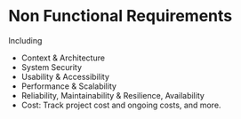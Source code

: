 <br>

# Non Functional Requirements

Including

* Context & Architecture
* System Security
* Usability & Accessibility
* Performance & Scalability
* Reliability, Maintainability & Resilience, Availability
* Cost: Track project cost and ongoing costs, and more.

<br>
<br>

<br>
<br>

<br>
<br>

<br>
<br>
